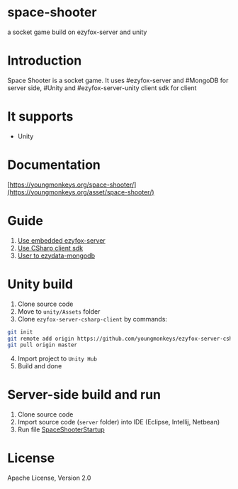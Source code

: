 # space-shooter
a socket game build on ezyfox-server and unity

# Introduction 

Space Shooter is a socket game. It uses #ezyfox-server and #MongoDB for server side, #Unity and #ezyfox-server-unity client sdk for client

# It supports

- Unity

# Documentation

[https://youngmonkeys.org/space-shooter/](https://youngmonkeys.org/asset/space-shooter/)

# Guide
1. [Use embedded ezyfox-server](https://youngmonkeys.org/use-embedded-server/)
1. [Use CSharp client sdk](https://youngmonkeys.org/ezyfox-csharp-client-sdk/)
1. [User to ezydata-mongodb](https://youngmonkeys.org/introduce-to-ezymongo/)
 
 # Unity build
 
 
 1. Clone source code
 2. Move to ```unity/Assets``` folder
 3. Clone ```ezyfox-server-csharp-client``` by commands:
 
 ```bash
git init
git remote add origin https://github.com/youngmonkeys/ezyfox-server-csharp-client.git
git pull origin master
```

4. Import project to ```Unity Hub```
5. Build and done

# Server-side build and run

1. Clone source code
2. Import source code (```server``` folder) into IDE (Eclipse, Intellij, Netbean)
3. Run file [SpaceShooterStartup](https://github.com/youngmonkeys/freechat/blob/master/server/freechat-startup/src/main/java/com/tvd12/freechat/FreechatStartup.java)

# License

Apache License, Version 2.0